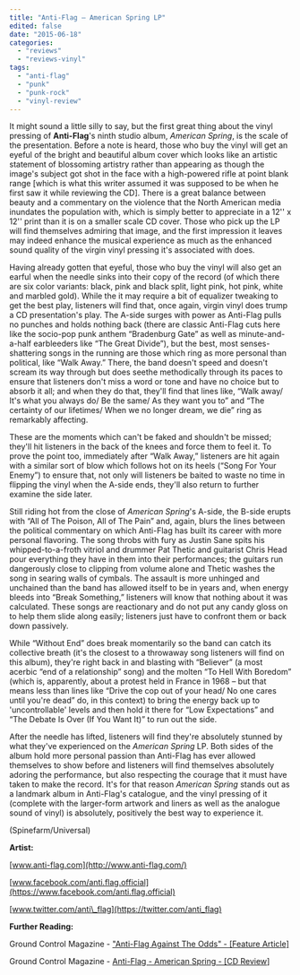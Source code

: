 ```yaml
---
title: "Anti-Flag – American Spring LP"
edited: false
date: "2015-06-18"
categories:
  - "reviews"
  - "reviews-vinyl"
tags:
  - "anti-flag"
  - "punk"
  - "punk-rock"
  - "vinyl-review"
---
```


It might sound a little silly to say, but the first great thing about the vinyl pressing of **Anti-Flag**'s ninth studio album, _American Spring_, is the scale of the presentation. Before a note is heard, those who buy the vinyl will get an eyeful of the bright and beautiful album cover which looks like an artistic statement of blossoming artistry rather than appearing as though the image's subject got shot in the face with a high-powered rifle at point blank range \[which is what this writer assumed it was supposed to be when he first saw it while reviewing the CD\]. There is a great balance between beauty and a commentary on the violence that the North American media inundates the population with, which is simply better to appreciate in a 12'' x 12'' print than it is on a smaller scale CD cover. Those who pick up the LP will find themselves admiring that image, and the first impression it leaves may indeed enhance the musical experience as much as the enhanced sound quality of the virgin vinyl pressing it's associated with does.

Having already gotten that eyeful, those who buy the vinyl will also get an earful when the needle sinks into their copy of the record (of which there are six color variants: black, pink and black split, light pink, hot pink, white and marbled gold). While the it may require a bit of equalizer tweaking to get the best play, listeners will find that, once again, virgin vinyl does trump a CD presentation's play. The A-side surges with power as Anti-Flag pulls no punches and holds nothing back (there are classic Anti-Flag cuts here like the socio-pop punk anthem “Bradenburg Gate” as well as minute-and-a-half earbleeders like “The Great Divide”), but the best, most senses-shattering songs in the running are those which ring as more personal than political, like “Walk Away.” There, the band doesn't speed and doesn't scream its way through but does seethe methodically through its paces to ensure that listeners don't miss a word or tone and have no choice but to absorb it all; and when they do that, they'll find that lines like, “Walk away/ It's what you always do/ Be the same/ As they want you to” and “The certainty of our lifetimes/ When we no longer dream, we die” ring as remarkably affecting.

These are the moments which can't be faked and shouldn't be missed; they'll hit listeners in the back of the knees and force them to feel it. To prove the point too, immediately after “Walk Away,” listeners are hit again with a similar sort of blow which follows hot on its heels (“Song For Your Enemy”) to ensure that, not only will listeners be baited to waste no time in flipping the vinyl when the A-side ends, they'll also return to further examine the side later.

Still riding hot from the close of _American Spring_'s A-side, the B-side erupts with “All of The Poison, All of The Pain” and, again, blurs the lines between the political commentary on which Anti-Flag has built its career with more personal flavoring. The song throbs with fury as Justin Sane spits his whipped-to-a-froth vitriol and drummer Pat Thetic and guitarist Chris Head pour everything they have in them into their performances; the guitars run dangerously close to clipping from volume alone and Thetic washes the song in searing walls of cymbals. The assault is more unhinged and unchained than the band has allowed itself to be in years and, when energy bleeds into “Break Something,” listeners will know that nothing about it was calculated. These songs are reactionary and do not put any candy gloss on to help them slide along easily; listeners just have to confront them or back down passively.

While “Without End” does break momentarily so the band can catch its collective breath (it's the closest to a throwaway song listeners will find on this album), they're right back in and blasting with “Believer” (a most acerbic “end of a relationship” song) and the molten “To Hell With Boredom” (which is, apparently, about a protest held in France in 1968 – but that means less than lines like “Drive the cop out of your head/ No one cares until you're dead” do, in this context) to bring the energy back up to 'uncontrollable' levels and then hold it there for “Low Expectations” and “The Debate Is Over (If You Want It)” to run out the side.

After the needle has lifted, listeners will find they're absolutely stunned by what they've experienced on the _American Spring_ LP. Both sides of the album hold more personal passion than Anti-Flag has ever allowed themselves to show before and listeners will find themselves absolutely adoring the performance, but also respecting the courage that it must have taken to make the record. It's for that reason _American Spring_ stands out as a landmark album in Anti-Flag's catalogue, and the vinyl pressing of it (complete with the larger-form artwork and liners as well as the analogue sound of vinyl) is absolutely, positively the best way to experience it.

(Spinefarm/Universal)

**Artist:**

[www.anti-flag.com](http://www.anti-flag.com/)

[www.facebook.com/anti.flag.official](https://www.facebook.com/anti.flag.official)

[www.twitter.com/anti\_flag](https://twitter.com/anti_flag)

**Further Reading:**

Ground Control Magazine - ["Anti-Flag Against The Odds" - \[Feature Article\]](http://groundcontrolmag.com/detail/1/4201)

Ground Control Magazine - [Anti-Flag - American Spring - \[CD Review\]](http://groundcontrolmag.com/detail/3/4164/1/)
